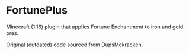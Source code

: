# FortunePlus
Minecraft (1.16) plugin that applies Fortune Enchantment to iron and gold ores.

Original (outdated) code sourced from DupsMckracken.
